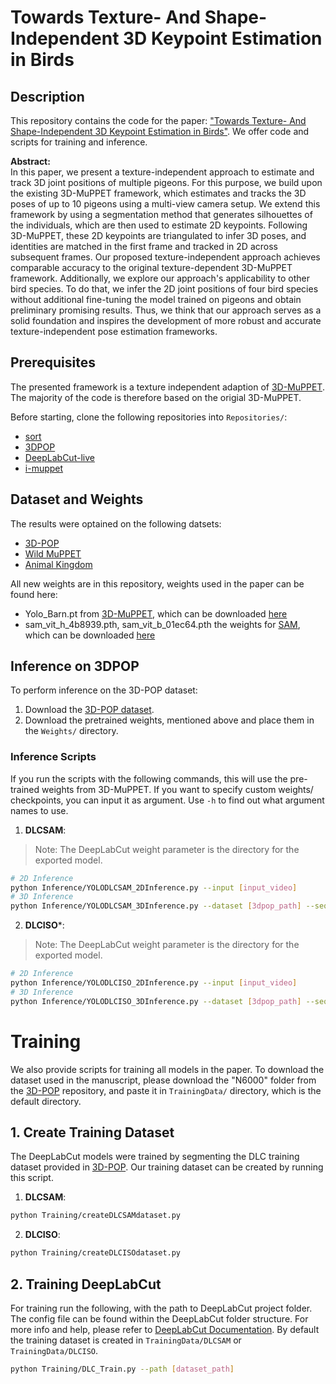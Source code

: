 <!-- TODO: - Upload Conda files and Evaluation code -->


# Towards Texture- And Shape-Independent 3D Keypoint Estimation in Birds



## Description
This repository contains the code for the paper: ["Towards Texture- And Shape-Independent 3D Keypoint Estimation in Birds"](https://arxiv.org/abs/2505.16633). 
We offer code and scripts for training and inference.

**Abstract:**\
In this paper, we present a texture-independent approach to estimate and track 3D joint positions of multiple pigeons. For this purpose, we build upon the existing 3D-MuPPET framework, which estimates and tracks the 3D poses of up to 10 pigeons using a multi-view camera setup. We extend this framework by using a segmentation method that generates silhouettes of the individuals, which are then used to estimate 2D keypoints. Following 3D-MuPPET, these 2D keypoints are triangulated to infer 3D poses, and identities are matched in the first frame and tracked in 2D across subsequent frames. Our proposed texture-independent approach achieves comparable accuracy to the original texture-dependent 3D-MuPPET framework. Additionally, we explore our approach's applicability to other bird species. To do that, we infer the 2D joint positions of four bird species without additional fine-tuning the model trained on pigeons and obtain preliminary promising results. Thus, we think that our approach serves as a solid foundation and inspires the development of more robust and accurate texture-independent pose estimation frameworks.

## Prerequisites

The presented framework is a texture independent adaption of [3D-MuPPET](https://alexhang212.github.io/3D-MuPPET/). The majority of the code is therefore based on the origial 3D-MuPPET.

Before starting, clone the following repositories into `Repositories/`: 
- [sort](https://github.com/abewley/sort) 
- [3DPOP](https://github.com/alexhang212/Dataset-3DPOP)
- [DeepLabCut-live](https://github.com/DeepLabCut/DeepLabCut-live) 
- [i-muppet](https://github.com/urs-waldmann/i-muppet/#i-muppet-interactive-multi-pigeon-pose-estimation-and-tracking) 


## Dataset and Weights
The results were optained on the following datsets:
- [3D-POP](https://doi.org/10.17617/3.HPBBC7)
- [Wild MuPPET](https://doi.org/10.17617/3.ENDMTI)
- [Animal Kingdom](https://sutdcv.github.io/Animal-Kingdom/)

All new weights are in this repository, weights used in the paper can be found here:
- Yolo_Barn.pt from [3D-MuPPET](https://alexhang212.github.io/3D-MuPPET/), which can be downloaded [here](https://zenodo.org/records/10453890)
- sam_vit_h_4b8939.pth, sam_vit_b_01ec64.pth the weights for [SAM](https://segment-anything.com/), which can be downloaded [here](https://github.com/facebookresearch/segment-anything?tab=readme-ov-file#model-checkpoints)



## Inference on 3DPOP

To perform inference on the 3D-POP dataset: 
1. Download
the [3D-POP dataset](https://github.com/alexhang212/Dataset-3DPOP). 
2. Download the pretrained weights, mentioned above and place them in the `Weights/` directory.

### Inference Scripts
If you run the scripts with the following commands, this will use the pre-trained weights from 3D-MuPPET. If you want to specify custom weights/ checkpoints, you can input it as argument. Use ` -h ` to find out what argument names to use.

1.  **DLCSAM**:
> Note: The DeepLabCut weight parameter is the directory for the exported model.
```bash
# 2D Inference
python Inference/YOLODLCSAM_2DInference.py --input [input_video] 
# 3D Inference
python Inference/YOLODLCSAM_3DInference.py --dataset [3dpop_path] --seq [3dpop_sequence]
```

2. **DLCISO***:
> Note: The DeepLabCut weight parameter is the directory for the exported model.
```bash
# 2D Inference
python Inference/YOLODLCISO_2DInference.py --input [input_video] 
# 3D Inference
python Inference/YOLODLCISO_3DInference.py --dataset [3dpop_path] --seq [3dpop_sequence]
```


# Training
We also provide scripts for training all models in the paper. To download the dataset used in the manuscript, please download the "N6000" folder from the [3D-POP](https://doi.org/10.17617/3.HPBBC7) repository, and paste it in `TrainingData/` directory, which is the default directory.


## 1. Create Training Dataset
The DeepLabCut models were trained by segmenting the DLC training dataset provided in [3D-POP](https://doi.org/10.17617/3.HPBBC7). Our training dataset can be created by running this script.
1.  **DLCSAM**:
```bash
python Training/createDLCSAMdataset.py 
```
2.  **DLCISO**:
```bash
python Training/createDLCISOdataset.py 
```

## 2. Training DeepLabCut
For training run the following, with the path to DeepLabCut project folder. The config file can be found within the DeepLabCut folder structure. For more info and help, please refer to [DeepLabCut Documentation](https://deeplabcut.github.io/DeepLabCut/README.html#). By default the training dataset is created in  `TrainingData/DLCSAM` or `TrainingData/DLCISO`.

```bash
python Training/DLC_Train.py --path [dataset_path]
```
